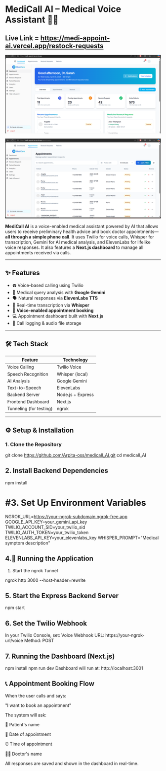 # MediCall AI – Medical Voice Assistant 🤖📞

## Live Link = https://medi-appoint-ai.vercel.app/restock-requests

![Dashboard Preview](images/dashboards.png)


![appointments](images/appointments.png)

**MediCall AI** is a voice-enabled medical assistant powered by AI that allows users to receive preliminary health advice and book doctor appointments—**all through a simple phone call**. It uses Twilio for voice calls, Whisper for transcription, Gemini for AI medical analysis, and ElevenLabs for lifelike voice responses. It also features a **Next.js dashboard** to manage all appointments received via calls.

---

## ✨ Features

- ☎️ Voice-based calling using Twilio
- 🧠 Medical query analysis with **Google Gemini**
- 🗣️ Natural responses via **ElevenLabs TTS**
- 🧾 Real-time transcription via **Whisper**
- 📅 **Voice-enabled appointment booking**
- 💻 Appointment dashboard built with **Next.js**
- 📝 Call logging & audio file storage

---

## 🛠️ Tech Stack

| Feature                  | Technology               |
|--------------------------|--------------------------|
| Voice Calling            | Twilio Voice             |
| Speech Recognition       | Whisper (local)          |
| AI Analysis              | Google Gemini            |
| Text-to-Speech           | ElevenLabs               |
| Backend Server           | Node.js + Express        |
| Frontend Dashboard       | Next.js                  |
| Tunneling (for testing)  | ngrok                    |

---



## ⚙️ Setup & Installation

### 1. Clone the Repository

git clone https://github.com/Arpita-oss/medicall_AI.git
cd medicall_AI

## 2. Install Backend Dependencies
npm install

# #3. Set Up Environment Variables
NGROK_URL=https://your-ngrok-subdomain.ngrok-free.app
GOOGLE_API_KEY=your_gemini_api_key
TWILIO_ACCOUNT_SID=your_twilio_sid
TWILIO_AUTH_TOKEN=your_twilio_token
ELEVENLABS_API_KEY=your_elevenlabs_key
WHISPER_PROMPT="Medical symptom description"

## 4.🚀 Running the Application
1. Start the ngrok Tunnel
   
ngrok http 3000 --host-header=rewrite

## 5. Start the Express Backend Server
npm start

## 6. Set the Twilio Webhook
In your Twilio Console, set:
Voice Webhook URL: https://your-ngrok-url/voice
Method: POST

## 7. Running the Dashboard (Next.js)
npm install
npm run dev
Dashboard will run at: http://localhost:3001

## 📞 Appointment Booking Flow
When the user calls and says:

"I want to book an appointment"

The system will ask:

🧑 Patient's name

📆 Date of appointment

⏰ Time of appointment

👨‍⚕️ Doctor's name

All responses are saved and shown in the dashboard in real-time.

